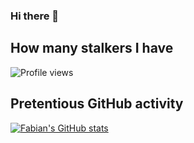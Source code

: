 ### Hi there 👋

## How many stalkers I have
 
<img src="https://gpvc.arturio.dev/fabianchua6" alt="Profile views"/>

## Pretentious GitHub activity

[![Fabian's GitHub stats](https://github-readme-stats.vercel.app/api?username=fabianchua6&show_icons=true&theme=tokyonight&hide_title=true&line_height=30)](https://github.com/anuraghazra/github-readme-stats)

<!--
**fabianchua6/fabianchua6** is a ✨ _special_ ✨ repository because its `README.md` (this file) appears on your GitHub profile.

Here are some ideas to get you started:

- 🔭 I’m currently working on ...
- 🌱 I’m currently learning ...
- 👯 I’m looking to collaborate on ...
- 🤔 I’m looking for help with ...
- 💬 Ask me about ...
- 📫 How to reach me: ...
- ⚡ Fun fact: ...
-->
